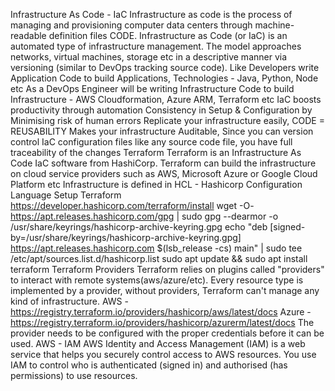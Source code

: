 Infrastructure As Code - IaC
Infrastructure as code is the process of managing and provisioning computer data centers through machine-readable definition files CODE.
Infrastructure as Code (or IaC) is an automated type of infrastructure management. The model approaches networks, virtual machines, storage etc in a descriptive manner via versioning (similar to DevOps tracking source code).
Like Developers write Application Code to build Applications, Technologies - Java, Python, Node etc
As a DevOps Engineer will be writing Infrastructure Code to build Infrastructure - AWS Cloudformation, Azure ARM, Terraform etc
IaC boosts productivity through automation
Consistency in Setup & Configuration by Minimising risk of human errors
Replicate your infrastructure easily, CODE = REUSABILITY
Makes your infrastructure Auditable, Since you can version control IaC configuration files like any source code file, you have full traceability of the changes
Terraform
Terraform is an Infrastructure As Code IaC software from HashiCorp.
Terraform can build the infrastructure on cloud service providers such as AWS, Microsoft Azure or Google Cloud Platform etc
Infrastructure is defined in HCL - Hashicorp Configuration Language
Setup Terraform
https://developer.hashicorp.com/terraform/install
wget -O- https://apt.releases.hashicorp.com/gpg | sudo gpg --dearmor -o /usr/share/keyrings/hashicorp-archive-keyring.gpg
echo "deb [signed-by=/usr/share/keyrings/hashicorp-archive-keyring.gpg] https://apt.releases.hashicorp.com $(lsb_release -cs) main" | sudo tee /etc/apt/sources.list.d/hashicorp.list
sudo apt update && sudo apt install terraform
Terraform Providers
Terraform relies on plugins called "providers" to interact with remote systems(aws/azure/etc).
Every resource type is implemented by a provider, without providers, Terraform can't manage any kind of infrastructure.
AWS - https://registry.terraform.io/providers/hashicorp/aws/latest/docs
Azure - https://registry.terraform.io/providers/hashicorp/azurerm/latest/docs
The provider needs to be configured with the proper credentials before it can be used.
AWS - IAM
AWS Identity and Access Management (IAM) is a web service that helps you securely control access to AWS resources.
You use IAM to control who is authenticated (signed in) and authorised (has permissions) to use resources.
